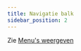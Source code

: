 ```yaml
---
title: Navigatie balk
sidebar_position: 2
---
```


Zie [Menu's weergeven](/docs/user/menus/displaying-menus#navigation-bar)
